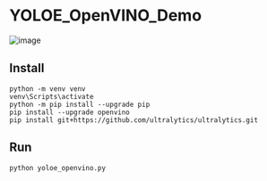 # YOLOE_OpenVINO_Demo

![image](https://github.com/user-attachments/assets/8fcd323c-6a72-47aa-accd-26ed311b9b77)

## Install 
```
python -m venv venv
venv\Scripts\activate
python -m pip install --upgrade pip
pip install --upgrade openvino
pip install git+https://github.com/ultralytics/ultralytics.git
```

## Run
```
python yoloe_openvino.py
```
